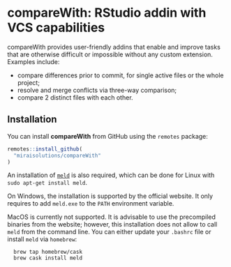 <!-- README.md is generated from README.Rmd. Please edit that file -->
**compareWith**: RStudio addin with VCS capabilities
====================================================

compareWith provides user-friendly addins that enable and improve tasks that are otherwise difficult or impossible without any custom extension. Examples include: 

  - compare differences prior to commit, for single active files or the whole project; 
  - resolve and merge conflicts via three-way comparison; 
  - compare 2 distinct files with each other.

Installation
------------

You can install **compareWith** from GitHub using the `remotes` package:

``` r
remotes::install_github(
  "miraisolutions/compareWith"
)
```

An installation of [`meld`](http://meldmerge.org) is also required, which can be done for Linux with `sudo apt-get install meld`.

On Windows, the installation is supported by the official website. It only requires to add `meld.exe` to the `PATH` environment variable.

MacOS is currently not supported. It is advisable to use the precompiled binaries from the website; however, this installation does not allow to call `meld` from the command line. You can either update your `.bashrc` file or install `meld` via `homebrew`:

      brew tap homebrew/cask
      brew cask install meld
